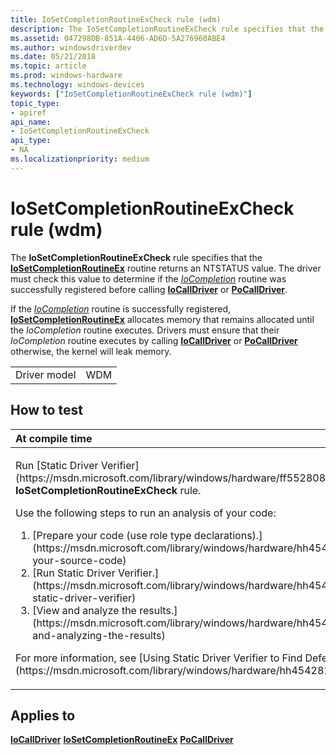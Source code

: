 ```yaml
---
title: IoSetCompletionRoutineExCheck rule (wdm)
description: The IoSetCompletionRoutineExCheck rule specifies that the IoSetCompletionRoutineEx routine returns an NTSTATUS value.
ms.assetid: 047298DB-851A-4406-AD6D-5A276960ABE4
ms.author: windowsdriverdev
ms.date: 05/21/2018
ms.topic: article
ms.prod: windows-hardware
ms.technology: windows-devices
keywords: ["IoSetCompletionRoutineExCheck rule (wdm)"]
topic_type:
- apiref
api_name:
- IoSetCompletionRoutineExCheck
api_type:
- NA
ms.localizationpriority: medium
---
```


# IoSetCompletionRoutineExCheck rule (wdm)


The **IoSetCompletionRoutineExCheck** rule specifies that the [**IoSetCompletionRoutineEx**](https://msdn.microsoft.com/library/windows/hardware/ff549686) routine returns an NTSTATUS value. The driver must check this value to determine if the [*IoCompletion*](https://msdn.microsoft.com/library/windows/hardware/ff548354) routine was successfully registered before calling [**IoCallDriver**](https://msdn.microsoft.com/library/windows/hardware/ff548336) or [**PoCallDriver**](https://msdn.microsoft.com/library/windows/hardware/ff559654).

If the [*IoCompletion*](https://msdn.microsoft.com/library/windows/hardware/ff548354) routine is successfully registered, [**IoSetCompletionRoutineEx**](https://msdn.microsoft.com/library/windows/hardware/ff549686) allocates memory that remains allocated until the *IoCompletion* routine executes. Drivers must ensure that their *IoCompletion* routine executes by calling [**IoCallDriver**](https://msdn.microsoft.com/library/windows/hardware/ff548336) or [**PoCallDriver**](https://msdn.microsoft.com/library/windows/hardware/ff559654) otherwise, the kernel will leak memory.

|              |     |
|--------------|-----|
| Driver model | WDM |

How to test
-----------

<table>
<colgroup>
<col width="100%" />
</colgroup>
<thead>
<tr class="header">
<th align="left">At compile time</th>
</tr>
</thead>
<tbody>
<tr class="odd">
<td align="left"><p>Run [Static Driver Verifier](https://msdn.microsoft.com/library/windows/hardware/ff552808) and specify the <strong>IoSetCompletionRoutineExCheck</strong> rule.</p>
Use the following steps to run an analysis of your code:
<ol>
<li>[Prepare your code (use role type declarations).](https://msdn.microsoft.com/library/windows/hardware/hh454281#preparing-your-source-code)</li>
<li>[Run Static Driver Verifier.](https://msdn.microsoft.com/library/windows/hardware/hh454281#running-static-driver-verifier)</li>
<li>[View and analyze the results.](https://msdn.microsoft.com/library/windows/hardware/hh454281#viewing-and-analyzing-the-results)</li>
</ol>
<p>For more information, see [Using Static Driver Verifier to Find Defects in Drivers](https://msdn.microsoft.com/library/windows/hardware/hh454281).</p></td>
</tr>
</tbody>
</table>

Applies to
----------

[**IoCallDriver**](https://msdn.microsoft.com/library/windows/hardware/ff548336)
[**IoSetCompletionRoutineEx**](https://msdn.microsoft.com/library/windows/hardware/ff549686)
[**PoCallDriver**](https://msdn.microsoft.com/library/windows/hardware/ff559654)
 

 





